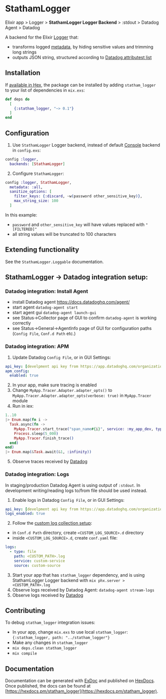 # StathamLogger

Elixir app > Logger > **StathamLogger Logger Backend** > :stdout > Datadog Agent > Datadog

A backend for the Elixir [Logger](https://hexdocs.pm/logger/Logger.html) that:
- transforms logged [metadata](https://hexdocs.pm/logger/1.12/Logger.html#module-metadata), by hiding sensitive values and trimming long strings
- outputs JSON string, structured according to [Datadog attributest list](https://docs.datadoghq.com/logs/processing/attributes_naming_convention/#default-standard-attribute-list)

## Installation

If [available in Hex](https://hex.pm/docs/publish), the package can be installed
by adding `statham_logger` to your list of dependencies in `mix.exs`:

```elixir
def deps do
  [
    {:statham_logger, "~> 0.1"}
  ]
end
```

## Configuration

1. Use `StathamLogger` Logger backend, instead of default [Console](https://github.com/elixir-lang/elixir/blob/master/lib/logger/lib/logger/backends/console.ex) backend in `config.exs`:

```elixir
config :logger,
  backends: [StathamLogger]
```

2. Configure `StathamLogger`:

```elixir
config :logger, StathamLogger,
  metadata: :all,
  sanitize_options: [
    filter_keys: {:discard, ~w(password other_sensitive_key)},
    max_string_size: 100
  ]
```
In this example:
- `password` and `other_sensitive_key` will have values replaced with `"[FILTERED]"`
- all string values will be truncated to 100 characters

## Extending functionality

See the `StathamLogger.Loggable` documentation.

## StathamLogger -> Datadog integration setup:

### Datadog integration: Install Agent
- install Datadog agent https://docs.datadoghq.com/agent/
- start agent `datadog-agent start`
- start agent gui `datadog-agent launch-gui`
- see Status->Collector page of GUI to confirm `datadog-agent` is working correctly
- see Status->General->AgentInfo page of GUI for configuration paths (`Config File`, `Conf.d Path` etc.)

### Datadog integration: APM
1. Update Datadog `Config File`, or in GUI Settings:
```yaml
api_key: [develpment api key from https://app.datadoghq.com/organization-settings/api-keys]
apm_config:
  enabled: true
```
2. In your app, make sure tracing is enabled
3. Change `MyApp.Tracer.Adapter.adapter_opts()` to `MyApp.Tracer.Adapter.adapter_opts(verbose: true)` in `MyApp.Tracer` module
4. Run in iex:
```elixir
1..10
|> Enum.map(fn i ->
  Task.async(fn ->
    MyApp.Tracer.start_trace("span_name#{i}", service: :my_app_dev, type: :custom)
    Process.sleep(5_000)
    MyApp.Tracer.finish_trace()
  end)
end)
|> Enum.map(&Task.await(&1, :infinity))
```
5. Observe traces received by [Datadog](https://app.datadoghq.com/apm/traces)

### Datadog integration: Logs
In staging/production Datadog Agent is using output of `:stdout`.
In development writing/reading logs to/from file should be used instead.

1. Enable logs in Datadog `Config File`, or in  GUI Settings:
```yaml
api_key: [develpment api key from https://app.datadoghq.com/organization-settings/api-keys]
logs_enabled: true
```
2. Follow the [custom log collection setup](https://docs.datadoghq.com/agent/logs/?tab=tailfiles#custom-log-collection):
- in `Conf.d Path` directory, create `<CUSTOM_LOG_SOURCE>.d` directory
- inside `<CUSTOM_LOG_SOURCE>.d`, create `conf.yaml` file:
```yaml
logs:
  - type: file
    path: <CUSTOM_PATH>.log
    service: custom-service
    source: custom-source
```
3. Start your app that has `statham_logger` dependency, and is using StathamLogger Logger backend with `mix phx.server > <CUSTOM_PATH>.log`
4. Observe logs received by Datadog Agent: `datadog-agent stream-logs`
5. Observe logs received by [Datadog](https://app.datadoghq.com/logs/livetail)

## Contributing
To debug `statham_logger` integration issues:
- In your app, change `mix.exs` to use local `statham_logger`: `{:statham_logger, path: "../statham_logger"}`
- Make any changes in `statham_logger`
- `mix deps.clean statham_logger`
- `mix compile`

## Documentation
Documentation can be generated with [ExDoc](https://github.com/elixir-lang/ex_doc)
and published on [HexDocs](https://hexdocs.pm). Once published, the docs can
be found at [https://hexdocs.pm/statham_logger](https://hexdocs.pm/statham_logger).
